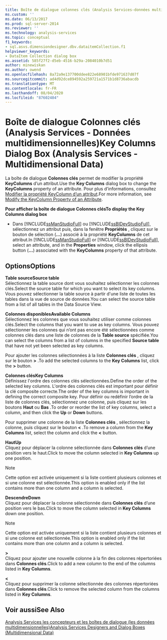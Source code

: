 ```yaml
---
title: Boîte de dialogue colonnes clés (Analysis Services-données multidimensionnelles) | Microsoft Docs
ms.custom: ''
ms.date: 06/13/2017
ms.prod: sql-server-2014
ms.reviewer: ''
ms.technology: analysis-services
ms.topic: conceptual
f1_keywords:
- sql.asvs.dimensiondesigner.dbv.dataitemCollection.f1
helpviewer_keywords:
- DataItem Collection dialog box
ms.assetid: 585f27f2-d5eb-4516-b29a-2084010b7d51
author: minewiskan
ms.author: owend
ms.openlocfilehash: 8a72a9e137700ddee822e68901bfde971637d07f
ms.sourcegitcommit: ad4d92dce894592a259721a1571b1d8736abacdb
ms.translationtype: MT
ms.contentlocale: fr-FR
ms.lasthandoff: 08/04/2020
ms.locfileid: "87602404"
---
```

# <a name="key-columns-dialog-box-analysis-services---multidimensional-data"></a><span data-ttu-id="90509-102">Boîte de dialogue Colonnes clés (Analysis Services - Données multidimensionnelles)</span><span class="sxs-lookup"><span data-stu-id="90509-102">Key Columns Dialog Box (Analysis Services - Multidimensional Data)</span></span>
  <span data-ttu-id="90509-103">La boîte de dialogue **Colonnes clés** permet de modifier la propriété **KeyColumns** d’un attribut.</span><span class="sxs-lookup"><span data-stu-id="90509-103">Use the **Key Columns** dialog box to change the **KeyColumns** property of an attribute.</span></span> <span data-ttu-id="90509-104">Pour plus d’informations, consultez [Modifier la propriété KeyColumn d’un attribut](multidimensional-models/attribute-properties-modify-the-keycolumn-property.md).</span><span class="sxs-lookup"><span data-stu-id="90509-104">For more information, see [Modify the KeyColumn Property of an Attribute](multidimensional-models/attribute-properties-modify-the-keycolumn-property.md).</span></span>  
  
 <span data-ttu-id="90509-105">**Pour afficher la boîte de dialogue Colonnes clés**</span><span class="sxs-lookup"><span data-stu-id="90509-105">**To display the Key Columns dialog box**</span></span>  
  
-   <span data-ttu-id="90509-106">Dans [!INCLUDE[ssManStudioFull](../includes/ssmanstudiofull-md.md)] ou [!INCLUDE[ssBIDevStudioFull](../includes/ssbidevstudiofull-md.md)], sélectionnez un attribut puis, dans la fenêtre **Propriétés** , cliquez sur le bouton de sélection (**…**) associé à la propriété **KeyColumns** de cet attribut.</span><span class="sxs-lookup"><span data-stu-id="90509-106">In [!INCLUDE[ssManStudioFull](../includes/ssmanstudiofull-md.md)] or [!INCLUDE[ssBIDevStudioFull](../includes/ssbidevstudiofull-md.md)], select an attribute, and in the **Properties** window, click the ellipsis button (**...**) associated with the **KeyColumns** property of that attribute.</span></span>  
  
## <a name="options"></a><span data-ttu-id="90509-107">Options</span><span class="sxs-lookup"><span data-stu-id="90509-107">Options</span></span>  
 <span data-ttu-id="90509-108">**Table source**</span><span class="sxs-lookup"><span data-stu-id="90509-108">**Source table**</span></span>  
 <span data-ttu-id="90509-109">Sélectionnez la table source dont vous souhaitez sélectionner les colonnes clés.</span><span class="sxs-lookup"><span data-stu-id="90509-109">Select the source table for which you want to select its key columns.</span></span> <span data-ttu-id="90509-110">Vous pouvez sélectionner la table source à partir d'une liste de toutes les tables dans la vue de source de données.</span><span class="sxs-lookup"><span data-stu-id="90509-110">You can select the source table from a list of all tables in the Data Source View.</span></span>  
  
 <span data-ttu-id="90509-111">**Colonnes disponibles**</span><span class="sxs-lookup"><span data-stu-id="90509-111">**Available Columns**</span></span>  
 <span data-ttu-id="90509-112">Sélectionnez les colonnes que vous souhaitez utiliser comme colonnes clés.</span><span class="sxs-lookup"><span data-stu-id="90509-112">Select the columns that you want to use as key columns.</span></span> <span data-ttu-id="90509-113">Vous pouvez sélectionner les colonnes qui n’ont pas encore été sélectionnées comme colonnes clés dans une liste de colonnes de la **Table source** spécifiée.</span><span class="sxs-lookup"><span data-stu-id="90509-113">You can select the columns from a list of columns in the specified **Source table** that have not yet been selected as key columns.</span></span>  
  
 <span data-ttu-id="90509-114">Pour ajouter les colonnes sélectionnées à la liste **Colonnes clés** , cliquez sur le bouton **>** .</span><span class="sxs-lookup"><span data-stu-id="90509-114">To add the selected columns to the **Key Columns** list, click the **>** button.</span></span>  
  
 <span data-ttu-id="90509-115">**Colonnes clés**</span><span class="sxs-lookup"><span data-stu-id="90509-115">**Key Columns**</span></span>  
 <span data-ttu-id="90509-116">Définissez l'ordre des colonnes clés sélectionnées.</span><span class="sxs-lookup"><span data-stu-id="90509-116">Define the order of the selected key columns.</span></span> <span data-ttu-id="90509-117">L'ordre des colonnes clés est important pour définir la clé composite correcte.</span><span class="sxs-lookup"><span data-stu-id="90509-117">The order of the key columns is important in defining the correct composite key.</span></span> <span data-ttu-id="90509-118">Pour définir ou redéfinir l’ordre de la liste de colonnes clés, sélectionnez une colonne, puis cliquez sur les boutons **Haut** ou **Bas** .</span><span class="sxs-lookup"><span data-stu-id="90509-118">To order or reorder the list of key columns, select a column, and then click the **Up** or **Down** buttons.</span></span>  
  
 <span data-ttu-id="90509-119">Pour supprimer une colonne de la liste **Colonnes clés** , sélectionnez la colonne, puis cliquez sur le bouton **\<** .</span><span class="sxs-lookup"><span data-stu-id="90509-119">To remove a column from the **Key Columns** list, select the column and click the **\<** button.</span></span>  
  
 <span data-ttu-id="90509-120">**Haut**</span><span class="sxs-lookup"><span data-stu-id="90509-120">**Up**</span></span>  
 <span data-ttu-id="90509-121">Cliquez pour déplacer la colonne sélectionnée dans **Colonnes clés** d’une position vers le haut.</span><span class="sxs-lookup"><span data-stu-id="90509-121">Click to move the column selected in **Key Columns** up one position.</span></span>  
  
> [!NOTE]  
>  <span data-ttu-id="90509-122">Cette option est activée uniquement si la liste contient plusieurs colonnes et si une colonne est sélectionnée.</span><span class="sxs-lookup"><span data-stu-id="90509-122">This option is enabled only if the list contains more than one column and a column is selected.</span></span>  
  
 <span data-ttu-id="90509-123">**Descendre**</span><span class="sxs-lookup"><span data-stu-id="90509-123">**Down**</span></span>  
 <span data-ttu-id="90509-124">Cliquez pour déplacer la colonne sélectionnée dans **Colonnes clés** d’une position vers le bas.</span><span class="sxs-lookup"><span data-stu-id="90509-124">Click to move the column selected in **Key Columns** down one position.</span></span>  
  
> [!NOTE]  
>  <span data-ttu-id="90509-125">Cette option est activée uniquement si la liste contient plusieurs colonnes et si une colonne est sélectionnée.</span><span class="sxs-lookup"><span data-stu-id="90509-125">This option is enabled only if the list contains more than one column and a column is selected.</span></span>  
  
 **>**  
 <span data-ttu-id="90509-126">Cliquez pour ajouter une nouvelle colonne à la fin des colonnes répertoriées dans **Colonnes clés**.</span><span class="sxs-lookup"><span data-stu-id="90509-126">Click to add a new column to the end of the columns listed in **Key Columns**.</span></span>  
  
 **<**  
 <span data-ttu-id="90509-127">Cliquez pour supprimer la colonne sélectionnée des colonnes répertoriées dans **Colonnes clés**.</span><span class="sxs-lookup"><span data-stu-id="90509-127">Click to remove the selected column from the columns listed in **Key Columns**.</span></span>  
  
## <a name="see-also"></a><span data-ttu-id="90509-128">Voir aussi</span><span class="sxs-lookup"><span data-stu-id="90509-128">See Also</span></span>  
 [<span data-ttu-id="90509-129">Analysis Services les concepteurs et les boîtes de dialogue &#40;les données multidimensionnelles&#41;</span><span class="sxs-lookup"><span data-stu-id="90509-129">Analysis Services Designers and Dialog Boxes &#40;Multidimensional Data&#41;</span></span>](analysis-services-designers-and-dialog-boxes-multidimensional-data.md)  
  
  
